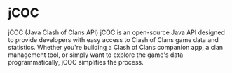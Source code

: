 # jCOC
jCOC (Java Clash of Clans API) jCOC is an open-source Java API designed to provide developers with easy access to Clash of Clans game data and statistics. Whether you're building a Clash of Clans companion app, a clan management tool, or simply want to explore the game's data programmatically, jCOC simplifies the process.
